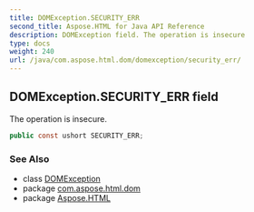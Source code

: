 ```yaml
---
title: DOMException.SECURITY_ERR
second_title: Aspose.HTML for Java API Reference
description: DOMException field. The operation is insecure
type: docs
weight: 240
url: /java/com.aspose.html.dom/domexception/security_err/
---
```

## DOMException.SECURITY_ERR field

The operation is insecure.

```java
public const ushort SECURITY_ERR;
```

### See Also

* class [DOMException](../)
* package [com.aspose.html.dom](../../domexception/)
* package [Aspose.HTML](../../../)
